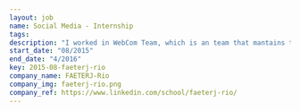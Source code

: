```yaml
---
layout: job
name: Social Media - Internship
tags: 
description: "I worked in WebCom Team, which is an team that mantains the FAETERJ Social Medias(Facebook, Wordpress) and focus a lot on User interactions using a lot of marketing techniques, and agile praticles."
start_date: "08/2015"
end_date: "4/2016"
key: 2015-08-faeterj-rio
company_name: FAETERJ-Rio
company_img: faeterj-rio.png
company_ref: https://www.linkedin.com/school/faeterj-rio/
---
```

